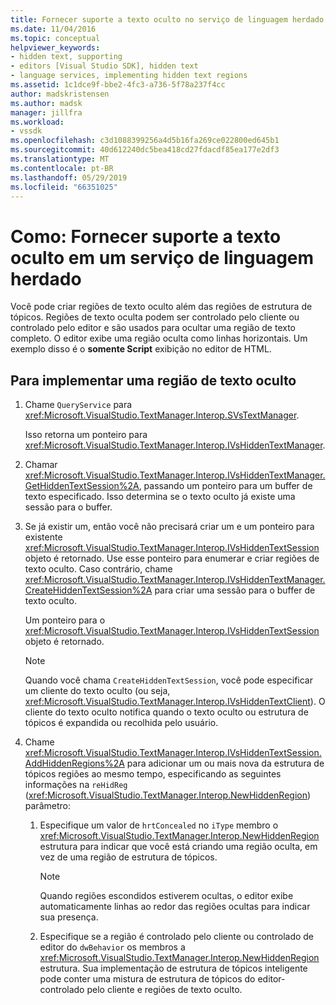 ```yaml
---
title: Fornecer suporte a texto oculto no serviço de linguagem herdado
ms.date: 11/04/2016
ms.topic: conceptual
helpviewer_keywords:
- hidden text, supporting
- editors [Visual Studio SDK], hidden text
- language services, implementing hidden text regions
ms.assetid: 1c1dce9f-bbe2-4fc3-a736-5f78a237f4cc
author: madskristensen
ms.author: madsk
manager: jillfra
ms.workload:
- vssdk
ms.openlocfilehash: c3d1088399256a4d5b16fa269ce022800ed645b1
ms.sourcegitcommit: 40d612240dc5bea418cd27fdacdf85ea177e2df3
ms.translationtype: MT
ms.contentlocale: pt-BR
ms.lasthandoff: 05/29/2019
ms.locfileid: "66351025"
---
```

# <a name="how-to-provide-hidden-text-support-in-a-legacy-language-service"></a>Como: Fornecer suporte a texto oculto em um serviço de linguagem herdado
Você pode criar regiões de texto oculto além das regiões de estrutura de tópicos. Regiões de texto oculta podem ser controlado pelo cliente ou controlado pelo editor e são usados para ocultar uma região de texto completo. O editor exibe uma região oculta como linhas horizontais. Um exemplo disso é o **somente Script** exibição no editor de HTML.

## <a name="to-implement-a-hidden-text-region"></a>Para implementar uma região de texto oculto

1. Chame `QueryService` para <xref:Microsoft.VisualStudio.TextManager.Interop.SVsTextManager>.

     Isso retorna um ponteiro para <xref:Microsoft.VisualStudio.TextManager.Interop.IVsHiddenTextManager>.

2. Chamar <xref:Microsoft.VisualStudio.TextManager.Interop.IVsHiddenTextManager.GetHiddenTextSession%2A>, passando um ponteiro para um buffer de texto especificado. Isso determina se o texto oculto já existe uma sessão para o buffer.

3. Se já existir um, então você não precisará criar um e um ponteiro para existente <xref:Microsoft.VisualStudio.TextManager.Interop.IVsHiddenTextSession> objeto é retornado. Use esse ponteiro para enumerar e criar regiões de texto oculto. Caso contrário, chame <xref:Microsoft.VisualStudio.TextManager.Interop.IVsHiddenTextManager.CreateHiddenTextSession%2A> para criar uma sessão para o buffer de texto oculto.

     Um ponteiro para o <xref:Microsoft.VisualStudio.TextManager.Interop.IVsHiddenTextSession> objeto é retornado.

    > [!NOTE]
    > Quando você chama `CreateHiddenTextSession`, você pode especificar um cliente do texto oculto (ou seja, <xref:Microsoft.VisualStudio.TextManager.Interop.IVsHiddenTextClient>). O cliente do texto oculto notifica quando o texto oculto ou estrutura de tópicos é expandida ou recolhida pelo usuário.

4. Chame <xref:Microsoft.VisualStudio.TextManager.Interop.IVsHiddenTextSession.AddHiddenRegions%2A> para adicionar um ou mais nova da estrutura de tópicos regiões ao mesmo tempo, especificando as seguintes informações na `reHidReg` (<xref:Microsoft.VisualStudio.TextManager.Interop.NewHiddenRegion>) parâmetro:

    1. Especifique um valor de `hrtConcealed` no `iType` membro o <xref:Microsoft.VisualStudio.TextManager.Interop.NewHiddenRegion> estrutura para indicar que você está criando uma região oculta, em vez de uma região de estrutura de tópicos.

        > [!NOTE]
        > Quando regiões escondidos estiverem ocultas, o editor exibe automaticamente linhas ao redor das regiões ocultas para indicar sua presença.

    2. Especifique se a região é controlado pelo cliente ou controlado de editor do `dwBehavior` os membros a <xref:Microsoft.VisualStudio.TextManager.Interop.NewHiddenRegion> estrutura. Sua implementação de estrutura de tópicos inteligente pode conter uma mistura de estrutura de tópicos do editor-controlado pelo cliente e regiões de texto oculto.